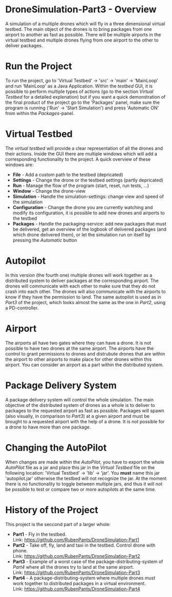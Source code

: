 
# DroneSimulation-Part3 - Overview

A simulation of a multiple drones which will fly in a three dimensional virtual testbed. The main object of the drones is to bring packages from one 
airport to another as fast as possible. There will be multiple airports in the virtual testbed and multiple drones flying from one airport to the other 
to deliver packages.



# Run the Project

To run the project, go to 'Virtual Testbed' -> 'src' -> 'main' -> 'MainLoop' and run 'MainLoop' as a Java Application. Within the _testbed_ GUI, it is
possible to perform multiple types of actions (go to the section _Virtual Testbed_ for a detailed explenation) but if you want a quick demonstration of
the final product of the project go to the 'Packages' panel, make sure the program is running ('Run' -> 'Start Simulation') and press 'Automatic ON' from
within the _Packages_-panel.



# Virtual Testbed

The _virtual testbed_ will provide a clear representation of all the drones and their actions. Inside the GUI there are multiple windows which will add a 
corresponding functionality to the project. A quick overview of these windows are:  
* __File__ - Add a custom path to the testbed (depricated)  
* __Settings__ - Change the drone or the testbed settings (partly depricated)  
* __Run__ - Manage the flow of the program (start, reset, run tests, ...)  
* __Window__ - Change the drone-view  
* __Simulation__ - Handle the simulation-settings: change view and speed of the simulation  
* __Configuration__ - Change the drone you are currently watching and modify its configuration, it is possible to add new drones and airports to the testbed  
* __Packages__ - Handle the packaging-service: add new packages that must be delivered, get an overview of the logbook of delivered packages (and which drone
delivered them), or let the simulation run on itself by pressing the _Automatic_ button    



# Autopilot

In this version (the fourth one) multiple drones will work together as a distributed system to deliver packages at the corresponding airport. The drones 
will communicate with each other to make sure that they do not crash into each other. The drones will also communicate with the airports to know if they 
have the permission to land. The same autopilot is used as in _Part3_ of the project, which looks almost the same as the one in _Part2_, using a 
PD-controller.



# Airport

The airports all have two gates where they can have a drone. It is not possible to have two drones at the same airport. The airports have the control to 
grant permissions to drones and distrubute drones that are within the airport to other airports to make place for other drones within this airport. You can
consider an airport as a part within the distributed system.



# Package Delivery System

A package delivery system will control the whole simulation. The main objective of the distributed system of drones as a whole is to deliver to packages to
the requested airport as fast as possible. Packages will spawn (also visually, in comparison to _Part3_) at a given airport and must be brought to a
requested airport with the help of a drone. It is not possible for a drone to have more than one package.



# Changing the AutoPilot

When changes are made within the _AutoPilot_, you have to export the whole _AutoPilot_ file as a jar and place this jar in the _Virtual Testbed_ file on the
following location: 'Virtual Testbed' -> 'lib' -> 'jar'. You __must__ name this jar 'autopilot.jar' otherwise the testbed will not recognize the jar. At the
moment there is no functionality to toggle between multiple jars, and thus it will not be possible to test or compare two or more autopilots at the same time.



# History of the Project

This project is the seccond part of a larger whole:
* __Part1__ - Fly in the testbed.  
Link: https://github.com/RubenPants/DroneSimulation-Part1  
* __Part2__ - Take off, fly, land and taxi in the testbed. Control drone with phone.  
Link: https://github.com/RubenPants/DroneSimulation-Part2  
* __Part3__ - Example of a worst case of the package-distributing-system of _Part4_ where all the drones try to land at the same airport.  
Link: https://github.com/RubenPants/DroneSimulation-Part3  
* __Part4__ - A package-distributing-system where multiple drones must work together to distributed packages in a virtual environment.  
Link: https://github.com/RubenPants/DroneSimulation-Part4  
